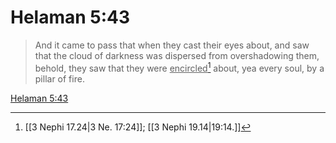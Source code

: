 # Helaman 5:43

> And it came to pass that when they cast their eyes about, and saw that the cloud of darkness was dispersed from overshadowing them, behold, they saw that they were <u>encircled</u>[^a] about, yea every soul, by a pillar of fire.

[Helaman 5:43](https://www.churchofjesuschrist.org/study/scriptures/bofm/hel/5?lang=eng&id=p43#p43)


[^a]: [[3 Nephi 17.24|3 Ne. 17:24]]; [[3 Nephi 19.14|19:14.]]
